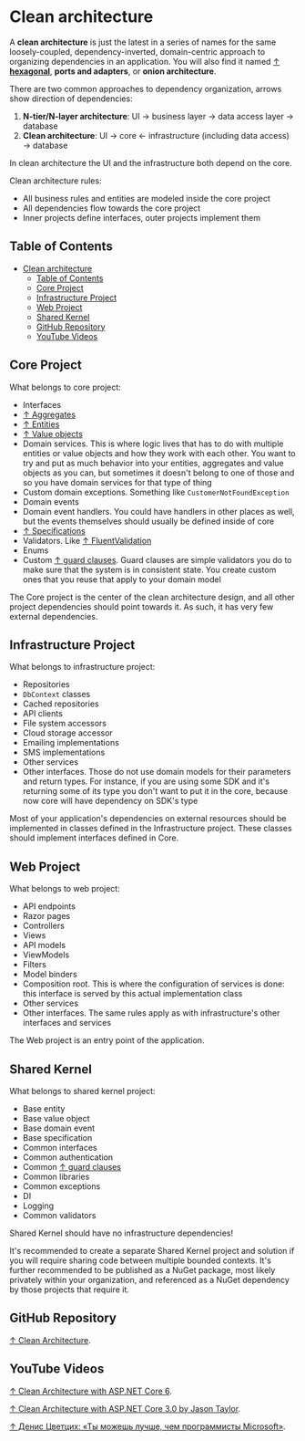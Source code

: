 # Clean architecture

A **clean architecture** is just the latest in a series of names for the same loosely-coupled, dependency-inverted, domain-centric approach to organizing dependencies in an application. You will also find it named [↑ **hexagonal**](https://en.wikipedia.org/wiki/Hexagonal_architecture_(software)), **ports and adapters**, or **onion architecture**.

There are two common approaches to dependency organization, arrows show direction of dependencies:

1. **N-tier/N-layer architecture**: UI → business layer → data access layer → database
2. **Clean architecture**: UI → core ← infrastructure (including data access) → database

In clean architecture the UI and the infrastructure both depend on the core.

Clean architecture rules:

- All business rules and entities are modeled inside the core project
- All dependencies flow towards the core project
- Inner projects define interfaces, outer projects implement them

## Table of Contents

- [Clean architecture](#clean-architecture)
  - [Table of Contents](#table-of-contents)
  - [Core Project](#core-project)
  - [Infrastructure Project](#infrastructure-project)
  - [Web Project](#web-project)
  - [Shared Kernel](#shared-kernel)
  - [GitHub Repository](#github-repository)
  - [YouTube Videos](#youtube-videos)

## Core Project

What belongs to core project:

- Interfaces
- [↑ Aggregates](https://deviq.com/domain-driven-design/aggregate-pattern)
- [↑ Entities](https://deviq.com/domain-driven-design/entity)
- [↑ Value objects](https://deviq.com/domain-driven-design/value-object)
- Domain services. This is where logic lives that has to do with multiple entities or value objects and how they work with each other. You want to try and put as much behavior into your entities, aggregates and value objects as you can, but sometimes it doesn't belong to one of those and so you have domain services for that type of thing
- Custom domain exceptions. Something like `CustomerNotFoundException`
- Domain events
- Domain event handlers. You could have handlers in other places as well, but the events themselves should usually be defined inside of core
- [↑ Specifications](https://deviq.com/design-patterns/specification-pattern)
- Validators. Like [↑ FluentValidation](https://github.com/FluentValidation/FluentValidation)
- Enums
- Custom [↑ guard clauses](https://github.com/ardalis/GuardClauses). Guard clauses are simple validators you do to make sure that the system is in consistent state. You create custom ones that you reuse that apply to your domain model

The Core project is the center of the clean architecture design, and all other project dependencies should point towards it. As such, it has very few external dependencies.

## Infrastructure Project

What belongs to infrastructure project:

- Repositories
- `DbContext` classes
- Cached repositories
- API clients
- File system accessors
- Cloud storage accessor
- Emailing implementations
- SMS implementations
- Other services
- Other interfaces. Those do not use domain models for their parameters and return types. For instance, if you are using some SDK and it's returning some of its type you don't want to put it in the core, because now core will have dependency on SDK's type

Most of your application's dependencies on external resources should be implemented in classes defined in the Infrastructure project. These classes should implement interfaces defined in Core.

## Web Project

What belongs to web project:

- API endpoints
- Razor pages
- Controllers
- Views
- API models
- ViewModels
- Filters
- Model binders
- Composition root. This is where the configuration of services is done: this interface is served by this actual implementation class
- Other services
- Other interfaces. The same rules apply as with infrastructure's other interfaces and services

The Web project is an entry point of the application.

## Shared Kernel

What belongs to shared kernel project:

- Base entity
- Base value object
- Base domain event
- Base specification
- Common interfaces
- Common authentication
- Common [↑ guard clauses](https://github.com/ardalis/GuardClauses)
- Common libraries
- Common exceptions
- DI
- Logging
- Common validators

Shared Kernel should have no infrastructure dependencies!

It's recommended to create a separate Shared Kernel project and solution if you will require sharing code between multiple bounded contexts. It's further recommended to be published as a NuGet package, most likely privately within your organization, and referenced as a NuGet dependency by those projects that require it.

## GitHub Repository

[↑ Clean Architecture](https://github.com/ardalis/CleanArchitecture).

## YouTube Videos

[↑ Clean Architecture with ASP.NET Core 6](https://www.youtube.com/watch?v=lkmvnjypENw).

[↑ Clean Architecture with ASP.NET Core 3.0 by Jason Taylor](https://www.youtube.com/watch?v=dK4Yb6-LxAk).

[↑ Денис Цветцих: «Ты можешь лучше, чем программисты Microsoft»](https://youtu.be/IVm-qTyDor4?t=744).
